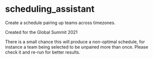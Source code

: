 # scheduling_assistant

Create a schedule pairing up teams across timezones.

Created for the Global Summit 2021

There is a small chance this will produce a non-optimal schedule, for instance a team being selected to be unpaired more than once. Please check it and re-run for better results.

